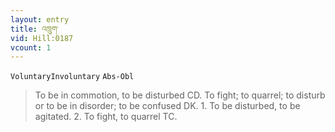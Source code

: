 ```yaml
---
layout: entry
title: འཁྲུག་
vid: Hill:0187
vcount: 1
---
```

`VoluntaryInvoluntary` `Abs-Obl`
> To be in commotion, to be disturbed CD\.
 To fight; to quarrel; to disturb or to be in disorder; to be confused DK\.
 1\.
 To be disturbed, to be agitated\.
 2\.
 To fight, to quarrel TC\.

